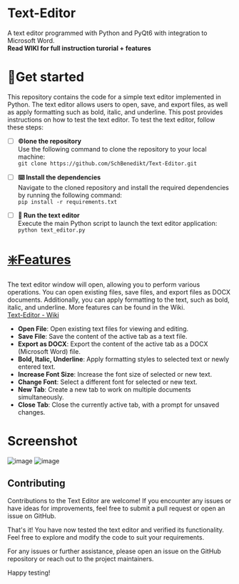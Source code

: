 # Text-Editor
A text editor programmed with Python and PyQt6 with integration to Microsoft Word.<br>
**Read WIKI for full instruction turorial + features**
# 🛫Get started
This repository contains the code for a simple text editor implemented in Python. The text editor allows users to open, save, and export files, as well as apply formatting such as bold, italic, and underline. This post provides instructions on how to test the text editor.
To test the text editor, follow these steps:
- [ ] **©️lone the repository**
      <br> Use the following command to clone the repository to your local machine: <br>
    ```git clone https://github.com/SchBenedikt/Text-Editor.git```
- [ ] **⌨️ Install the dependencies** <br>
      Navigate to the cloned repository and install the required dependencies by running the following command: <br>
```pip install -r requirements.txt```

- [ ] **🎉 Run the text editor**<br>
      Execute the main Python script to launch the text editor application:<br>
      ```python text_editor.py```
      
# [❇️Features](https://github.com/SchBenedikt/Text-Editor/wiki/Features)
The text editor window will open, allowing you to perform various operations. You can open existing files, save files, and export files as DOCX documents. Additionally, you can apply formatting to the text, such as bold, italic, and underline.
More features can be found in the Wiki.<br>
[Text-Editor - Wiki](https://github.com/SchBenedikt/Text-Editor/wiki/Features)

- **Open File**: Open existing text files for viewing and editing.
- **Save File**: Save the content of the active tab as a text file.
- **Export as DOCX**: Export the content of the active tab as a DOCX (Microsoft Word) file.
- **Bold, Italic, Underline**: Apply formatting styles to selected text or newly entered text.
- **Increase Font Size**: Increase the font size of selected or new text.
- **Change Font**: Select a different font for selected or new text.
- **New Tab**: Create a new tab to work on multiple documents simultaneously.
- **Close Tab**: Close the currently active tab, with a prompt for unsaved changes.
# Screenshot
![image](https://github.com/SchBenedikt/Text-Editor/assets/137323528/84378902-e87f-405a-aed1-8f0437417dc3)
![image](https://github.com/SchBenedikt/Text-Editor/assets/137323528/191ffcd3-89da-4711-8e73-5e0ab45e7923)


## Contributing
Contributions to the Text Editor are welcome! If you encounter any issues or have ideas for improvements, feel free to submit a pull request or open an issue on GitHub.

That's it! You have now tested the text editor and verified its functionality. Feel free to explore and modify the code to suit your requirements.

For any issues or further assistance, please open an issue on the GitHub repository or reach out to the project maintainers.

Happy testing!

